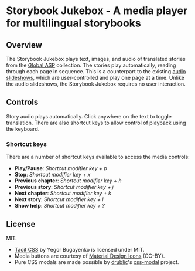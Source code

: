 # Storybook Jukebox - A media player for multilingual storybooks

## Overview

The Storybook Jukebox plays text, images, and audio of translated stories from the [Global ASP](https://github.com/global-asp/global-asp) collection. The stories play automatically, reading through each page in sequence. This is a counterpart to the existing [audio slideshows](https://global-asp.github.io/audio), which are user-controlled and play one page at a time. Unlike the audio slideshows, the Storybook Jukebox requires no user interaction.

## Controls

Story audio plays automatically. Click anywhere on the text to toggle translation. There are also shortcut keys to allow control of playback using the keyboard.

### Shortcut keys

There are a number of shortcut keys available to access the media controls:

* **Play/Pause**: _Shortcut modifier key + p_
* **Stop**: _Shortcut modifier key + x_
* **Previous chapter**: _Shortcut modifier key + h_
* **Previous story**: _Shortcut modifier key + j_
* **Next chapter**: _Shortcut modifier key + k_
* **Next story**: _Shortcut modifier key + l_
* **Show help**: _Shortcut modifier key + ?_

## License

MIT.

* [Tacit CSS](https://github.com/yegor256/tacit/) by Yegor Bugayenko is licensed under MIT.
* Media buttons are courtesy of [Material Design Icons](https://github.com/google/material-design-icons) (CC-BY).
* Pure CSS modals are made possible by [drublic](https://github.com/drublic)'s [css-modal](https://github.com/drublic/css-modal) project.

